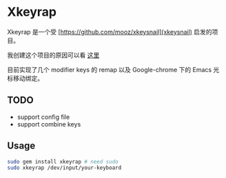 # Xkeyrap

Xkeyrap 是一个受 [https://github.com/mooz/xkeysnail](xkeysnail) 启发的项目。

我创建这个项目的原因可以看 [这里](https://www.songofcode.com/posts/linux-shortcuts-like-macos/)

目前实现了几个 modifier keys 的 remap 以及 Google-chrome 下的 Emacs 光标移动绑定。

## TODO

+ support config file
+ support combine keys

## Usage

```sh
sudo gem install xkeyrap # need sudo
sudo xkeyrap /dev/input/your-keyboard
```

